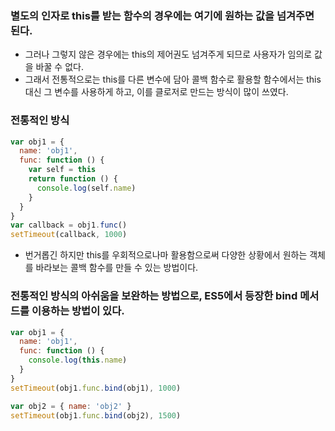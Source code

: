 ### 별도의 인자로 this를 받는 함수의 경우에는 여기에 원하는 값을 넘겨주면 된다.

- 그러나 그렇지 않은 경우에는 this의 제어권도 넘겨주게 되므로 사용자가 임의로 값을 바꿀 수 없다.
- 그래서 전통적으로는 this를 다른 변수에 담아 콜백 함수로 활용할 함수에서는 this 대신 그 변수를 사용하게 하고, 이를 클로저로 만드는 방식이 많이 쓰였다.

### 전통적인 방식

```javascript
var obj1 = {
  name: 'obj1',
  func: function () {
    var self = this
    return function () {
      console.log(self.name)
    }
  }
}
var callback = obj1.func()
setTimeout(callback, 1000)
```

- 번거롭긴 하지만 this를 우회적으로나마 활용함으로써 다양한 상황에서 원하는 객체를 바라보는 콜백 함수를 만들 수 있는 방법이다.

### 전통적인 방식의 아쉬움을 보완하는 방법으로, ES5에서 등장한 bind 메서드를 이용하는 방법이 있다.

```javascript
var obj1 = {
  name: 'obj1',
  func: function () {
    console.log(this.name)
  }
}
setTimeout(obj1.func.bind(obj1), 1000)

var obj2 = { name: 'obj2' }
setTimeout(obj1.func.bind(obj2), 1500)
```
